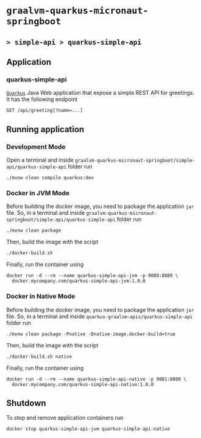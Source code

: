 # `graalvm-quarkus-micronaut-springboot`
## `> simple-api > quarkus-simple-api`

## Application

### quarkus-simple-api

[`Quarkus`](https://quarkus.io/) Java Web application that expose a simple REST API for greetings. It has the
following endpoint
```
GET /api/greeting[?name=...]
```

## Running application

### Development Mode

Open a terminal and inside `graalvm-quarkus-micronaut-springboot/simple-api/quarkus-simple-api` folder run
```
./mvnw clean compile quarkus:dev
```

### Docker in JVM Mode

Before building the docker image, you need to package the application `jar` file. So, in a terminal and inside
`graalvm-quarkus-micronaut-springboot/simple-api/quarkus-simple-api` folder run
```
./mvnw clean package
```

Then, build the image with the script
```
./docker-build.sh
```

Finally, run the container using
```
docker run -d --rm --name quarkus-simple-api-jvm -p 9080:8080 \
  docker.mycompany.com/quarkus-simple-api-jvm:1.0.0
```

### Docker in Native Mode

Before building the docker image, you need to package the application `jar` file. So, in a terminal and inside
`quarkus-graalvm-apis/quarkus-simple-api` folder run
```
./mvnw clean package -Pnative -Dnative-image.docker-build=true
```

Then, build the image with the script
```
./docker-build.sh native
```

Finally, run the container using
```
docker run -d --rm --name quarkus-simple-api-native -p 9081:8080 \
  docker.mycompany.com/quarkus-simple-api-native:1.0.0
```

## Shutdown

To stop and remove application containers run
```
docker stop quarkus-simple-api-jvm quarkus-simple-api-native
```
